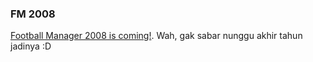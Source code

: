 ### FM 2008

<a href="http://fm08.footballmanager.net/en/article/101/1600.html">Football Manager 2008 is coming!</a>. Wah, gak sabar nunggu akhir tahun jadinya :D

<!-- METADATA: {"time": "2007-07-31 18:19:57", "title": "FM 2008"} -->
